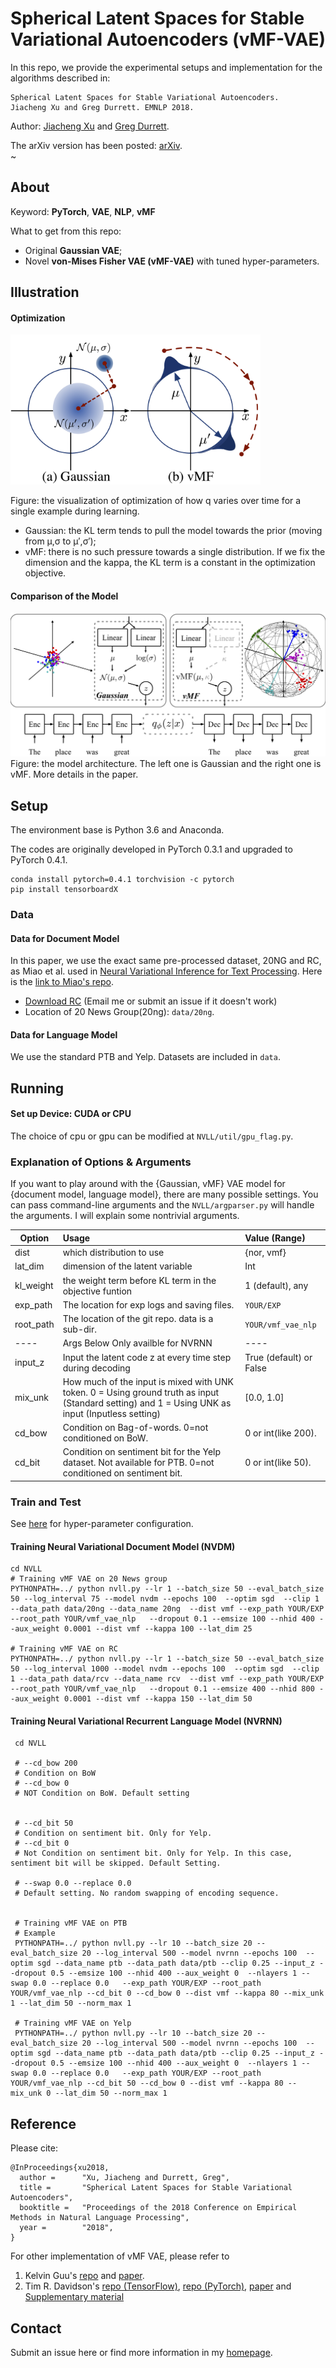 Spherical Latent Spaces for Stable Variational Autoencoders (vMF-VAE)
=======================

In this repo, we provide the experimental setups and implementation for the algorithms described in:

    Spherical Latent Spaces for Stable Variational Autoencoders.
    Jiacheng Xu and Greg Durrett. EMNLP 2018.
    
Author: [Jiacheng Xu](http://www.cs.utexas.edu/~jcxu/) and [Greg Durrett](http://www.cs.utexas.edu/~gdurrett/index.shtml). 

The arXiv version has been posted: [arXiv](https://arxiv.org/abs/1808.10805).    
~
## About

Keyword: **PyTorch**, **VAE**, **NLP**, **vMF**

What to get from this repo: 
* Original **Gaussian VAE**;
* Novel **von-Mises Fisher VAE (vMF-VAE)** with tuned hyper-parameters.

## Illustration
#### Optimization



<img src="image/kl_collapse.jpg" alt="Illustration of the optimization" width="400"/>

Figure: the visualization of optimization of how q varies over time for a single example during learning.  

* Gaussian: the KL term tends to pull the model towards the prior (moving from μ,σ to μ′,σ′);
* vMF: there  is  no such  pressure  towards  a single distribution. If we fix the dimension and the kappa, the KL term is a constant in the optimization objective.

#### Comparison of the Model
![alt text](image/model.jpg "Model")
Figure: the model architecture. The left one is Gaussian and the right one is vMF. More details in the paper.
## Setup
The environment base is Python 3.6 and Anaconda.

The codes are originally developed in PyTorch 0.3.1 and upgraded to PyTorch 0.4.1.

    conda install pytorch=0.4.1 torchvision -c pytorch
    pip install tensorboardX

### Data

#### Data for Document Model
In this paper, we use the exact same pre-processed dataset, 20NG and RC, as Miao et al. used in 
[Neural Variational Inference for Text Processing](https://arxiv.org/abs/1511.06038). Here is the [link to Miao's repo](https://github.com/ysmiao/nvdm).
* [Download RC](https://utexas.box.com/s/fxx989beng9zyafv9oej180wf3vt7v1w) (Email me or submit an issue if it doesn't work)
* Location of 20 News Group(20ng): `data/20ng`.

#### Data for Language Model
We use the standard PTB and Yelp. Datasets are included in `data`.

## Running

#### Set up Device: CUDA or CPU

The choice of cpu or gpu can be modified at `NVLL/util/gpu_flag.py`.

### Explanation of Options \& Arguments


If you want to play around with the {Gaussian, vMF} VAE model for {document model, language model}, there are many possible settings.
You can pass command-line arguments and the `NVLL/argparser.py` will handle the arguments. I will explain some nontrivial arguments. 

| Option        | Usage           | Value (Range) |
| ------------- |:-------------| :-----|
| dist | which distribution to use | {nor, vmf} |
| lat_dim | dimension of the latent variable | Int |
| kl_weight | the weight term before KL term in the objective funtion | 1 (default), any |
| exp_path | The location for exp logs and saving files. | `YOUR/EXP` |
| root_path | The location of the git repo. data is a sub-dir. | `YOUR/vmf_vae_nlp` |
| ---- | Args Below Only availble for NVRNN | ---- |
| input_z | Input the latent code z at every time step during decoding | True (default) or False |
| mix_unk | How much of the input is mixed with UNK token. 0 = Using ground truth as input (Standard setting) and 1 = Using UNK as input (Inputless setting) | [0.0, 1.0] |
| cd_bow | Condition on Bag-of-words. 0=not conditioned on BoW.  | 0 or int(like 200). |
| cd_bit | Condition on sentiment bit for the Yelp dataset. Not available for PTB. 0=not conditioned on sentiment bit.  | 0 or int(like 50). |
### Train and Test
See [here](https://github.com/jiacheng-xu/vmf_vae_nlp/issues/3) for hyper-parameter configuration.
#### Training Neural Variational Document Model (NVDM)
    
    cd NVLL
    # Training vMF VAE on 20 News group
    PYTHONPATH=../ python nvll.py --lr 1 --batch_size 50 --eval_batch_size 50 --log_interval 75 --model nvdm --epochs 100  --optim sgd  --clip 1 --data_path data/20ng --data_name 20ng  --dist vmf --exp_path YOUR/EXP --root_path YOUR/vmf_vae_nlp   --dropout 0.1 --emsize 100 --nhid 400 --aux_weight 0.0001 --dist vmf --kappa 100 --lat_dim 25
    
    # Training vMF VAE on RC
    PYTHONPATH=../ python nvll.py --lr 1 --batch_size 50 --eval_batch_size 50 --log_interval 1000 --model nvdm --epochs 100  --optim sgd  --clip 1 --data_path data/rcv --data_name rcv  --dist vmf --exp_path YOUR/EXP --root_path YOUR/vmf_vae_nlp   --dropout 0.1 --emsize 400 --nhid 800 --aux_weight 0.0001 --dist vmf --kappa 150 --lat_dim 50

#### Training Neural Variational Recurrent Language Model (NVRNN)
     
     cd NVLL
     
     # --cd_bow 200
     # Condition on BoW
     # --cd_bow 0
     # NOT Condition on BoW. Default setting
     
     
     # --cd_bit 50
     # Condition on sentiment bit. Only for Yelp.
     # --cd_bit 0
     # Not Condition on sentiment bit. Only for Yelp. In this case, sentiment bit will be skipped. Default Setting.
     
     # --swap 0.0 --replace 0.0
     # Default setting. No random swapping of encoding sequence.
     
     
     # Training vMF VAE on PTB
     # Example
     PYTHONPATH=../ python nvll.py --lr 10 --batch_size 20 --eval_batch_size 20 --log_interval 500 --model nvrnn --epochs 100  --optim sgd --data_name ptb --data_path data/ptb --clip 0.25 --input_z --dropout 0.5 --emsize 100 --nhid 400 --aux_weight 0  --nlayers 1 --swap 0.0 --replace 0.0   --exp_path YOUR/EXP --root_path YOUR/vmf_vae_nlp --cd_bit 0 --cd_bow 0 --dist vmf --kappa 80 --mix_unk 1 --lat_dim 50 --norm_max 1
     
     # Training vMF VAE on Yelp
     PYTHONPATH=../ python nvll.py --lr 10 --batch_size 20 --eval_batch_size 20 --log_interval 500 --model nvrnn --epochs 100  --optim sgd --data_name ptb --data_path data/ptb --clip 0.25 --input_z --dropout 0.5 --emsize 100 --nhid 400 --aux_weight 0  --nlayers 1 --swap 0.0 --replace 0.0   --exp_path YOUR/EXP --root_path YOUR/vmf_vae_nlp --cd_bit 50 --cd_bow 0 --dist vmf --kappa 80 --mix_unk 0 --lat_dim 50 --norm_max 1
## Reference
Please cite:

        
    @InProceedings{xu2018,
      author =      "Xu, Jiacheng and Durrett, Greg",
      title =       "Spherical Latent Spaces for Stable Variational Autoencoders",
      booktitle =   "Proceedings of the 2018 Conference on Empirical Methods in Natural Language Processing",
      year =        "2018",
    }
    
    
For other implementation of vMF VAE, please refer to

1. Kelvin Guu's [repo](https://github.com/kelvinguu/neural-editor) and [paper](https://arxiv.org/abs/1709.08878). 
2. Tim R. Davidson's [repo (TensorFlow)](https://github.com/nicola-decao/s-vae-tf), 
[repo (PyTorch)](https://github.com/nicola-decao/s-vae-pytorch),
[paper](https://arxiv.org/abs/1804.00891) 
and [Supplementary material](http://auai.org/uai2018/proceedings/supplements/Supplementary-Paper309.pdf)



## Contact
Submit an issue here or find more information in my [homepage](http://www.cs.utexas.edu/~jcxu/).
